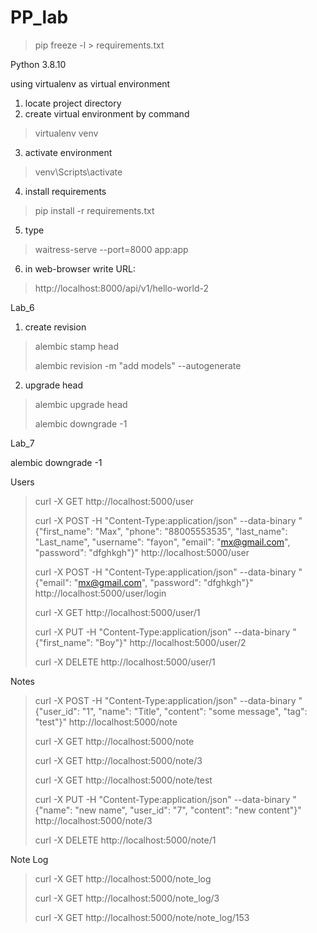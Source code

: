 # PP_lab

> pip freeze -l > requirements.txt


Python 3.8.10

using virtualenv as virtual environment


1. locate project directory
2. create virtual environment by command
> virtualenv venv
3. activate environment
> venv\Scripts\activate
4. install requirements
> pip install -r requirements.txt
5. type
> waitress-serve --port=8000 app:app
6. in web-browser write URL:
> http://localhost:8000/api/v1/hello-world-2

Lab_6

1. create revision
> alembic stamp head
>
> alembic revision -m "add models" --autogenerate
2. upgrade head
> alembic upgrade head
>
> alembic downgrade -1

Lab_7

alembic downgrade -1

Users

> curl -X GET http://localhost:5000/user
>
> curl -X POST -H "Content-Type:application/json" --data-binary "{\"first_name\": \"Max\", \"phone\": \"88005553535\", \"last_name\": \"Last_name\", \"username\": \"fayon\", \"email\": \"mx@gmail.com\", \"password\": \"dfghkgh\"}" http://localhost:5000/user
> 
> curl -X POST -H "Content-Type:application/json" --data-binary "{\"email\": \"mx@gmail.com\", \"password\": \"dfghkgh\"}" http://localhost:5000/user/login
> 
> curl -X GET http://localhost:5000/user/1
>
> curl -X PUT -H "Content-Type:application/json" --data-binary "{\"first_name\": \"Boy\"}" http://localhost:5000/user/2
> 
> curl -X DELETE http://localhost:5000/user/1

Notes

> curl -X POST -H "Content-Type:application/json" --data-binary "{\"user_id\": \"1\", \"name\": \"Title\", \"content\": \"some message\", \"tag\": \"test\"}" http://localhost:5000/note
> 
> curl -X GET http://localhost:5000/note
> 
> curl -X GET http://localhost:5000/note/3
> 
> curl -X GET http://localhost:5000/note/test
> 
> curl -X PUT -H "Content-Type:application/json" --data-binary "{\"name\": \"new name\", \"user_id\": \"7\", \"content\": \"new content\"}" http://localhost:5000/note/3
> 
> curl -X DELETE http://localhost:5000/note/1




Note Log


> 
> curl -X GET http://localhost:5000/note_log
> 
> curl -X GET http://localhost:5000/note_log/3
> 
> curl -X GET http://localhost:5000/note/note_log/153
